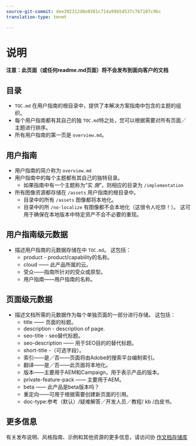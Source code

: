 ```yaml
---
source-git-commit: dee392312d8e0381c714a99b5d537c767107c9bc
translation-type: tm+mt

---
```

# 说明

**注意：此页面（或任何readme.md页面）将不会发布到面向客户的文档**

## 目录

+ `TOC.md` 在用户指南的根目录中，提供了本解决方案指南中包含的主题的组织。
+ 每个用户指南都有其自己的独 `TOC.md`特之处，您可以根据需要对所有页面／主题进行排序。
+ 所有用户指南的第一页是 `overview.md`。

## 用户指南

+ 用户指南的简介称为 `overview.md`
+ 用户指南中的每个主题都有其自己的独特目录。
   + 如果指南中有一个主题称为“实 *施*”，则相应的目录为 `/implementation`
+ 所有图像资源都存储在 `/assets` 用户指南的根目录中。
   + 目录中的所有 `/assets` 图像都将本地化。
   + 目录中的所 `/no-localize` 有图像都不会本地化（这很令人吃惊！）。 这可用于确保在本地版本中特定资产不会不必要的重现。

## 用户指南级元数据

+ 描述用户指南的元数据存储在中 `TOC.md`。 这包括：
   + product - product/capability的名称。
   + cloud —— 此产品所属的云。
   + 受众——指南所针对的受众或原型。
   + 用户指南——用户指南的名称。

## 页面级元数据

+ 描述文档所需的元数据作为每个单独页面的一部分进行存储。 这包括：
   + title —— 页面的标题。
   + description - description of page.
   + seo-title - seo替代标题。
   + seo-description —— 用于SEO目的的替代标题。
   + short-title -（可选字段）。
   + 索引——是／否——页面将由Adobe的搜索平台编制索引。
   + 翻译——是／否——此页面将本地化。
   + 版本——主要用于AEM和Campaign，用于表示产品的版本。
   + private-feature-pack —— 主要用于AEM。
   + beta —— 此产品是beta版本吗？
   + 重定向——可用于根据需要创建新页面的引用。
   + doc-type:参考（默认）/疑难解答／开发人员／教程/ kb /白皮书。

## 更多信息

有关发布说明、风格指南、示例和其他资源的更多信息，请访问协 [作文档存储库](https://git.corp.adobe.com/AdobeDocs/collaborative-doc-instructions)
